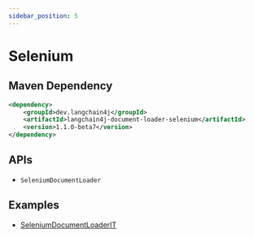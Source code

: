 ```yaml
---
sidebar_position: 5
---
```


# Selenium


## Maven Dependency

```xml
<dependency>
    <groupId>dev.langchain4j</groupId>
    <artifactId>langchain4j-document-loader-selenium</artifactId>
    <version>1.1.0-beta7</version>
</dependency>
```


## APIs

- `SeleniumDocumentLoader`


## Examples

- [SeleniumDocumentLoaderIT](https://github.com/langchain4j/langchain4j/blob/main/document-loaders/langchain4j-document-loader-selenium/src/test/java/dev/langchain4j/data/document/loader/selenium/SeleniumDocumentLoaderIT.java)
